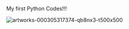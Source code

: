 My first Python Codes!!!


![artworks-000305317374-qb8nx3-t500x500](https://github.com/TigranYeghiazaryan/First-Python-Codes/assets/97300572/29e21b45-e59e-45d3-a24e-aa2e75300c67)
